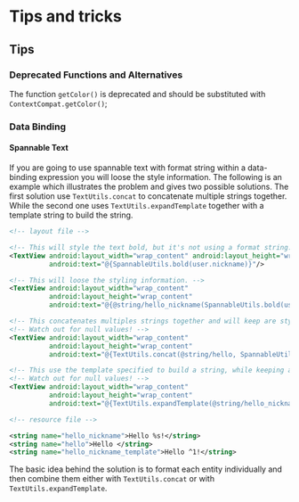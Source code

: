 # Tips and tricks

## Tips

### Deprecated Functions and Alternatives

The function `getColor()` is deprecated and should be substituted with
`ContextCompat.getColor()`;

### Data Binding

#### Spannable Text

If you are going to use spannable text with format string within a data-binding
expression you will loose the style information. The following is an example
which illustrates the problem and gives two possible solutions. The first
solution use `TextUtils.concat` to concatenate multiple strings together. While
the second one uses `TextUtils.expandTemplate` together with a template string
to build the string.

```xml
<!-- layout file -->

<!-- This will style the text bold, but it's not using a format string. -->
<TextView android:layout_width="wrap_content" android:layout_height="wrap_content"
          android:text="@{SpannableUtils.bold(user.nickname)}"/>

<!-- This will loose the styling information. -->
<TextView android:layout_width="wrap_content"
          android:layout_height="wrap_content"
          android:text="@{@string/hello_nickname(SpannableUtils.bold(user.nickname))}"/>

<!-- This concatenates multiples strings together and will keep are styling information. -->
<!-- Watch out for null values! -->
<TextView android:layout_width="wrap_content"
          android:layout_height="wrap_content"
          android:text="@{TextUtils.concat(@string/hello, SpannableUtils.bold(user.nickname))}"/>

<!-- This use the template specified to build a string, while keeping all styling information.  -->
<!-- Watch out for null values! -->
<TextView android:layout_width="wrap_content"
          android:layout_height="wrap_content"
          android:text="@{TextUtils.expandTemplate(@string/hello_nickname_template, SpannableUtils.bold(user.nickname))}"/>
```

```xml
<!-- resource file -->

<string name="hello_nickname">Hello %s!</string>
<string name="hello">Hello </string>
<string name="hello_nickname_template">Hello ^1!</string>
```

The basic idea behind the solution is to format each entity individually and
then combine them either with `TextUtils.concat` or with
`TextUtils.expandTemplate`.

